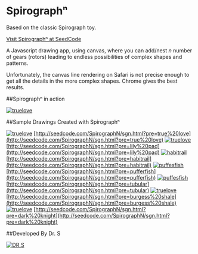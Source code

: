 # Spirograph&#8319;
Based on the classic Spirograph toy.

[Visit Spirograph&#8319; at SeedCode](http://seedcode.com/SpirographN/sgn.html)

A Javascript drawing app, using canvas, where you can add/nest *n* number of gears (rotors) leading to endless possibilities of complex shapes and patterns.

Unfortunately, the canvas line rendering on Safari is not precise enough to get all the details in the more complex shapes. Chrome gives the best results.

##Spirograph&#8319; in action

[![truelove](img/drawing.png)](img/drawing.png)

##Sample Drawings Created with Spirograph&#8319;

[![truelove](img/truelove.png)](img/truelove.png)
[http://seedcode.com/SpirographN/sgn.html?pre=true%20love](http://seedcode.com/SpirographN/sgn.html?pre=true%20love)
[![truelove](img/lilypad.png)](img/lilypad.png)
[http://seedcode.com/SpirographN/sgn.html?pre=lily%20pad](http://seedcode.com/SpirographN/sgn.html?pre=lily%20pad)
[![habitrail](img/habitrail.png)](img/habitrail.png)
[http://seedcode.com/SpirographN/sgn.html?pre=habitrail](http://seedcode.com/SpirographN/sgn.html?pre=habitrail)
[![puffesfish](img/pufferfish.png)](img/pufferfish.png)
[http://seedcode.com/SpirographN/sgn.html?pre=pufferfish](http://seedcode.com/SpirographN/sgn.html?pre=pufferfish)
[![puffesfish](img/tubular.png)](img/tubular.png)
[http://seedcode.com/SpirographN/sgn.html?pre=tubular](http://seedcode.com/SpirographN/sgn.html?pre=tubular)
[![truelove](img/burgessshale.png)](img/burgessshale.png)
[http://seedcode.com/SpirographN/sgn.html?pre=burgess%20shale](http://seedcode.com/SpirographN/sgn.html?pre=burgess%20shale)
[![truelove](img/darkknight.png)](img/darkknight.png)
[http://seedcode.com/SpirographN/sgn.html?pre=dark%20knight](http://seedcode.com/SpirographN/sgn.html?pre=dark%20knight)

##Developed By Dr. S

[![DR.S](https://img.youtube.com/vi/-IYaftepO-s/0.jpg)](https://youtu.be/-IYaftepO-s)
